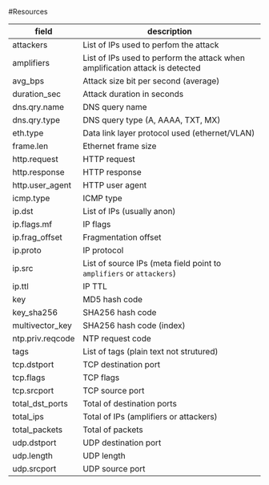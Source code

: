 #Resources

| field | description |
|-------|-------------|
|attackers| List of IPs used to perfom the attack|
|amplifiers| List of IPs used to perform the attack when amplification attack is detected |
|avg_bps| Attack size bit per second (average)|
|duration_sec| Attack duration in seconds |  
|dns.qry.name| DNS query name | 
|dns.qry.type| DNS query type (A, AAAA, TXT, MX) |
|eth.type| Data link layer protocol used (ethernet/VLAN) | 
|frame.len| Ethernet frame size  | 
|http.request| HTTP request | 
|http.response| HTTP response |
|http.user_agent| HTTP user agent | 
|icmp.type| ICMP type | 
|ip.dst| List of IPs (usually anon) | 
|ip.flags.mf| IP flags | 
|ip.frag_offset| Fragmentation offset | 
|ip.proto| IP protocol | 
|ip.src| List of source IPs (meta field point to `amplifiers` or `attackers`) | 
|ip.ttl| IP TTL |
|key| MD5 hash code |
|key_sha256| SHA256 hash code | 
|multivector_key| SHA256 hash code (index) | 
|ntp.priv.reqcode| NTP request code |
|tags| List of tags (plain text not strutured) | 
|tcp.dstport| TCP destination port | 
|tcp.flags| TCP flags | 
|tcp.srcport| TCP source port | 
|total_dst_ports| Total of destination ports | 
|total_ips| Total of IPs (amplifiers or attackers) | 
|total_packets| Total of packets | 
|udp.dstport| UDP destination port | 
|udp.length| UDP length | 
|udp.srcport| UDP source port | 

